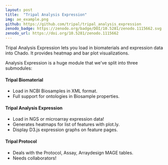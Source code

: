 ```yaml
---
layout: post
title:  "Tripal Analysis Expression"
img: ae_example.png
github: https://github.com/tripal/tripal_analysis_expression
zenodo_badge: https://zenodo.org/badge/DOI/10.5281/zenodo.1115662.svg
zenodo_url: https://doi.org/10.5281/zenodo.1115662
---
```


Tripal Analysis Expression lets you load in biomaterials and expression data into Chado.  It provides heatmap and bar plot visualizations.

Analysis Expression is a huge module that we've split into three submodules:

#### Tripal Biomaterial
* Load in NCBI Biosamples in XML format.
* Full support for ontologies in Biosample properties.

#### Tripal Analysis Expression
* Load in NGS or microarray expression data!
* Generates heatmaps for list of features with plot.ly.
* Display D3.js expression graphs on feature pages.


#### Tripal Protocol
* Deals with the Protocol, Assay, Arraydesign MAGE tables.
* Needs collaborators!
